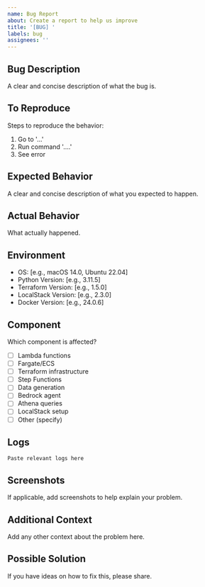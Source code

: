 ```yaml
---
name: Bug Report
about: Create a report to help us improve
title: '[BUG] '
labels: bug
assignees: ''
---
```


## Bug Description
A clear and concise description of what the bug is.

## To Reproduce
Steps to reproduce the behavior:
1. Go to '...'
2. Run command '....'
3. See error

## Expected Behavior
A clear and concise description of what you expected to happen.

## Actual Behavior
What actually happened.

## Environment
- OS: [e.g., macOS 14.0, Ubuntu 22.04]
- Python Version: [e.g., 3.11.5]
- Terraform Version: [e.g., 1.5.0]
- LocalStack Version: [e.g., 2.3.0]
- Docker Version: [e.g., 24.0.6]

## Component
Which component is affected?
- [ ] Lambda functions
- [ ] Fargate/ECS
- [ ] Terraform infrastructure
- [ ] Step Functions
- [ ] Data generation
- [ ] Bedrock agent
- [ ] Athena queries
- [ ] LocalStack setup
- [ ] Other (specify)

## Logs
```
Paste relevant logs here
```

## Screenshots
If applicable, add screenshots to help explain your problem.

## Additional Context
Add any other context about the problem here.

## Possible Solution
If you have ideas on how to fix this, please share.

